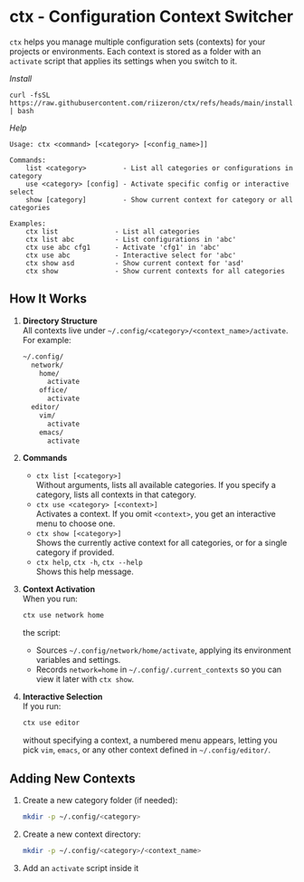 # ctx - Configuration Context Switcher

`ctx` helps you manage multiple configuration sets (contexts) for your projects or environments. Each context is stored as a folder with an `activate` script that applies its settings when you switch to it.


_Install_
```
curl -fsSL https://raw.githubusercontent.com/riizeron/ctx/refs/heads/main/install.sh | bash
```

_Help_
```
Usage: ctx <command> [<category> [<config_name>]]

Commands:
    list <category>         - List all categories or configurations in category
    use <category> [config] - Activate specific config or interactive select
    show [category]         - Show current context for category or all categories

Examples:
    ctx list              - List all categories
    ctx list abc          - List configurations in 'abc'
    ctx use abc cfg1      - Activate 'cfg1' in 'abc'
    ctx use abc           - Interactive select for 'abc'
    ctx show asd          - Show current context for 'asd'
    ctx show              - Show current contexts for all categories
```



## How It Works

1. **Directory Structure**  
   All contexts live under `~/.config/<category>/<context_name>/activate`.  
   For example:

   ```bash
   ~/.config/
     network/
       home/
         activate
       office/
         activate
     editor/
       vim/
         activate
       emacs/
         activate
   ```

2. **Commands**  
   - `ctx list [<category>]`  
     Without arguments, lists all available categories. If you specify a category, lists all contexts in that category.  
   - `ctx use <category> [<context>]`  
     Activates a context. If you omit `<context>`, you get an interactive menu to choose one.  
   - `ctx show [<category>]`  
     Shows the currently active context for all categories, or for a single category if provided.  
   - `ctx help`, `ctx -h`, `ctx --help`  
     Shows this help message.

3. **Context Activation**  
   When you run:

   ```bash
   ctx use network home
   ```

   the script:  
   - Sources `~/.config/network/home/activate`, applying its environment variables and settings.  
   - Records `network=home` in `~/.config/.current_contexts` so you can view it later with `ctx show`.

4. **Interactive Selection**  
   If you run:

   ```bash
   ctx use editor
   ```

   without specifying a context, a numbered menu appears, letting you pick `vim`, `emacs`, or any other context defined in `~/.config/editor/`.

## Adding New Contexts

1. Create a new category folder (if needed):

   ```bash
   mkdir -p ~/.config/<category>
   ```

2. Create a new context directory:

   ```bash
   mkdir -p ~/.config/<category>/<context_name>
   ```

3. Add an `activate` script inside it